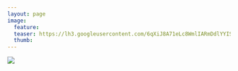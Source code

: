 ```yaml
---
layout: page
image:
  feature:
  teaser: https://lh3.googleusercontent.com/6qXiJ8A71eLc8WmlIARmDdlYYISs9_xTuKXRrnGexnw=w245
  thumb:
---
```


[![](https://dl.dropboxusercontent.com/sh/ea1wtnz7z734o12/AACoETlvwybo9f_X98KdGBtta/mikin-kuvat/3/DSC24036-800px.jpg)](https://dl.dropboxusercontent.com/sh/ea1wtnz7z734o12/AACljADFeDb0ygwGn7MCFEE6a/mikin-kuvat/3/DSC24036.jpg)
